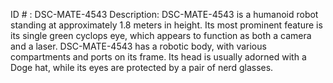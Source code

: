 ID # : DSC-MATE-4543
Description: DSC-MATE-4543 is a humanoid robot standing at approximately 1.8 meters in height. Its most prominent feature is its single green cyclops eye, which appears to function as both a camera and a laser. DSC-MATE-4543 has a robotic body, with various compartments and ports on its frame. Its head is usually adorned with a Doge hat, while its eyes are protected by a pair of nerd glasses.